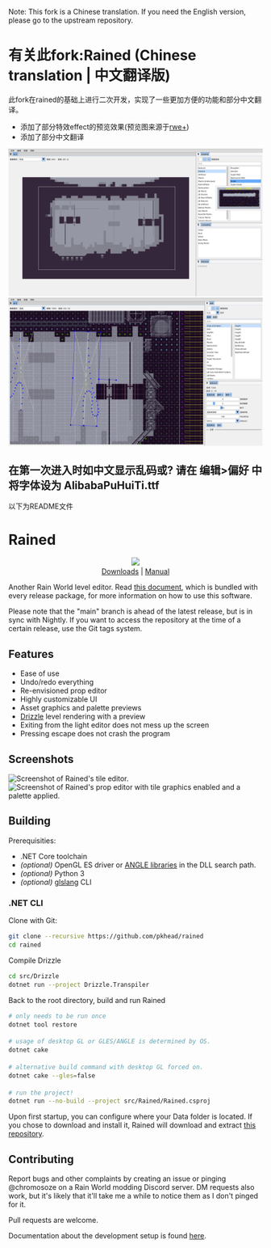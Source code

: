 
Note: This fork is a Chinese translation. If you need the English version, please go to the upstream repository.
# 有关此fork:Rained (Chinese translation | 中文翻译版)
此fork在rained的基础上进行二次开发，实现了一些更加方便的功能和部分中文翻译。

- 添加了部分特效effect的预览效果(预览图来源于[rwe+](https://github.com/timofey260/RWE-Plus))
- 添加了部分中文翻译

![show](1.png)
![show](2.png)

## 在第一次进入时如中文显示乱码或? 请在 编辑>偏好 中将字体设为 AlibabaPuHuiTi.ttf

以下为README文件
# Rained
<p align="center">
    <img src="rained-logo.png" />
    <br />
    <a href="https://github.com/pkhead/rained/releases">Downloads</a> | <a href="https://pkhead.github.io/rained/en/">Manual</a>
</p>


Another Rain World level editor. Read [this document](dist/README.md), which is bundled with every release package, for more information on how to use this software.

Please note that the "main" branch is ahead of the latest release, but is in sync with Nightly. If you want to access the repository
at the time of a certain release, use the Git tags system.

## Features
- Ease of use
- Undo/redo everything
- Re-envisioned prop editor
- Highly customizable UI
- Asset graphics and palette previews
- [Drizzle](https://github.com/SlimeCubed/Drizzle/tree/community) level rendering with a preview
- Exiting from the light editor does not mess up the screen
- Pressing escape does not crash the program

## Screenshots
![Screenshot of Rained's tile editor.](screenshot1.png)
![Screenshot of Rained's prop editor with tile graphics enabled and a palette applied.](screenshot2.png)

## Building
Prerequisities:
 - .NET Core toolchain
 - *(optional)* OpenGL ES driver or [ANGLE libraries](src/Glib/angle) in the DLL search path.
 - *(optional)* Python 3
 - *(optional)* [glslang](https://github.com/KhronosGroup/glslang) CLI

### .NET CLI
Clone with Git:
```bash
git clone --recursive https://github.com/pkhead/rained
cd rained
```

Compile Drizzle
```bash
cd src/Drizzle
dotnet run --project Drizzle.Transpiler
```

Back to the root directory, build and run Rained
```bash
# only needs to be run once
dotnet tool restore

# usage of desktop GL or GLES/ANGLE is determined by OS.
dotnet cake

# alternative build command with desktop GL forced on.
dotnet cake --gles=false

# run the project!
dotnet run --no-build --project src/Rained/Rained.csproj
```
Upon first startup, you can configure where your Data folder is located. If you chose to download and install it, Rained will download and extract [this repository](https://github.com/SlimeCubed/Drizzle.Data/tree/community).

## Contributing
Report bugs and other complaints by creating an issue or pinging @chromosoze on a Rain World modding Discord server. DM requests also work, but it's likely that it'll take me a while to notice them as I don't pinged for it.

Pull requests are welcome.

Documentation about the development setup is found [here](https://pkhead.github.io/rained/en/developing.html).